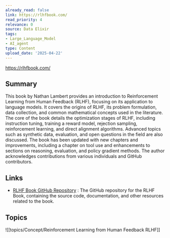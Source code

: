 ```yaml
---
already_read: false
link: https://rlhfbook.com/
read_priority: 4
relevance: 0
source: Data Elixir
tags:
- Large_Language_Model
- AI_agent
type: Content
upload_date: '2025-04-22'
---
```


https://rlhfbook.com/
## Summary

This book by Nathan Lambert provides an introduction to Reinforcement Learning from Human Feedback (RLHF), focusing on its application to language models. It covers the origins of RLHF, its problem formulation, data collection, and common mathematical concepts used in the literature. The core of the book details the optimization stages of RLHF, including instruction tuning, training a reward model, rejection sampling, reinforcement learning, and direct alignment algorithms. Advanced topics such as synthetic data, evaluation, and open questions in the field are also discussed. The book has been updated with new chapters and improvements, including a chapter on tool use and enhancements to sections on reasoning, evaluation, and policy gradient methods. The author acknowledges contributions from various individuals and GitHub contributors.
## Links

- [RLHF Book GitHub Repository](https://github.com/natolambert/rlhf-book) : The GitHub repository for the RLHF Book, containing the source code, documentation, and other resources related to the book.

## Topics

![[topics/Concept/Reinforcement Learning from Human Feedback RLHF]]